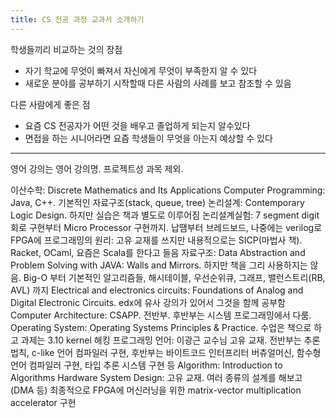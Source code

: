 ```yaml
---
title: CS 전공 과정 교과서 소개하기
---
```


학생들끼리 비교하는 것의 장점

- 자기 학교에 무엇이 빠져서 자신에게 무엇이 부족한지 알 수 있다
- 새로운 분야를 공부하기 시작할때 다른 사람의 사례를 보고 참조할 수 있음

다른 사람에게 좋은 점

- 요즘 CS 전공자가 어떤 것을 배우고 졸업하게 되는지 알수있다
- 면접을 하는 시니어라면 요즘 학생들이 무엇을 아는지 예상할 수 있다

---

영어 강의는 영어 강의명. 프로젝트성 과목 제외.

이산수학: Discrete Mathematics and Its Applications
Computer Programming: Java, C++. 기본적인 자료구조(stack, queue, tree)
논리설계: Contemporary Logic Design. 하지만 실습은 책과 별도로 이루어짐
논리설계실험: 7 segment digit 회로 구현부터 Micro Processor 구현까지. 납땜부터 브레드보드, 나중에는 verilog로 FPGA에
프로그래밍의 원리: 고유 교재를 쓰지만 내용적으로는 SICP(마법사 책). Racket, OCaml, 요즘은 Scala를 한다고 들음
자료구조: Data Abstraction and Problem Solving with JAVA: Walls and Mirrors. 하지만 책을 그리 사용하지는 않음. Big-O 부터 기본적인 알고리즘들, 해시테이블, 우선순위큐, 그래프, 밸런스트리(RB, AVL) 까지
Electrical and electronics circuits: Foundations of Analog and Digital Electronic Circuits. edx에 유사 강의가 있어서 그것을 함께 공부함
Computer Architecture: CSAPP. 전반부. 후반부는 시스템 프로그래밍에서 다룸.
Operating System: Operating Systems Principles & Practice. 수업은 책으로 하고 과제는 3.10 kernel 해킹
프로그래밍 언어: 이광근 교수님 고유 교재. 전반부는 추론 법칙, c-like 언어 컴파일러 구현, 후반부는 바이트코드 인터프리터 버츄얼머신, 함수형 언어 컴파일러 구현, 타입 추론 시스템 구현 등
Algorithm: Introduction to Algorithms
Hardware System Design: 고유 교재. 여러 종류의 설계를 해보고(DMA 등) 최종적으로 FPGA에 머신러닝을 위한 matrix-vector multiplication accelerator 구현
